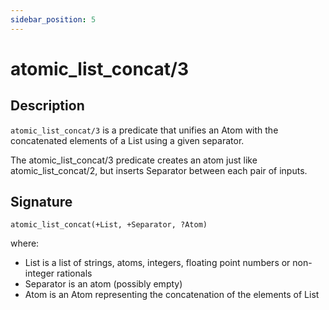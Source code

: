 ```yaml
---
sidebar_position: 5
---
```

[//]: # (This file is auto-generated. Please do not modify it yourself.)

# atomic_list_concat/3

## Description

`atomic_list_concat/3` is a predicate that unifies an Atom with the concatenated elements of a List using a given separator.

The atomic\_list\_concat/3 predicate creates an atom just like atomic\_list\_concat/2, but inserts Separator between each pair of inputs.

## Signature

```text
atomic_list_concat(+List, +Separator, ?Atom)
```

where:

- List is a list of strings, atoms, integers, floating point numbers or non\-integer rationals
- Separator is an atom \(possibly empty\)
- Atom is an Atom representing the concatenation of the elements of List
